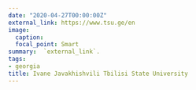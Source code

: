 ```yaml
---
date: "2020-04-27T00:00:00Z"
external_link: https://www.tsu.ge/en
image:
  caption: 
  focal_point: Smart
summary:  `external_link`.
tags:
- georgia
title: Ivane Javakhishvili Tbilisi State University
---
```

